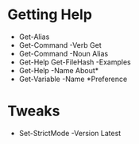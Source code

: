 # Getting Help
- Get-Alias
- Get-Command -Verb Get
- Get-Command -Noun Alias
- Get-Help Get-FileHash -Examples
- Get-Help -Name About*
- Get-Variable -Name *Preference
# Tweaks
- Set-StrictMode -Version Latest